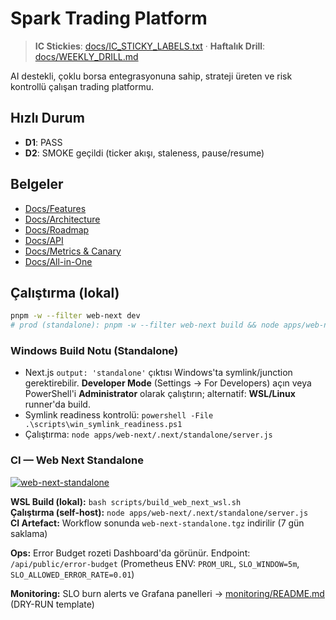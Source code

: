 # Spark Trading Platform

> **IC Stickies**: [docs/IC_STICKY_LABELS.txt](docs/IC_STICKY_LABELS.txt) · **Haftalık Drill**: [docs/WEEKLY_DRILL.md](docs/WEEKLY_DRILL.md)

AI destekli, çoklu borsa entegrasyonuna sahip, strateji üreten ve risk kontrollü çalışan trading platformu.

## Hızlı Durum
- **D1**: PASS
- **D2**: SMOKE geçildi (ticker akışı, staleness, pause/resume)

## Belgeler
- [Docs/Features](docs/FEATURES.md)
- [Docs/Architecture](docs/ARCHITECTURE.md)
- [Docs/Roadmap](docs/ROADMAP.md)
- [Docs/API](docs/API.md)
- [Docs/Metrics & Canary](docs/METRICS_CANARY.md)
- [Docs/All-in-One](docs/SPARK_ALL_IN_ONE.md)

## Çalıştırma (lokal)
```bash
pnpm -w --filter web-next dev
# prod (standalone): pnpm -w --filter web-next build && node apps/web-next/.next/standalone/server.js
```

### Windows Build Notu (Standalone)
- Next.js `output: 'standalone'` çıktısı Windows'ta symlink/junction gerektirebilir. **Developer Mode** (Settings → For Developers) açın veya PowerShell'i **Administrator** olarak çalıştırın; alternatif: **WSL/Linux** runner'da build.
- Symlink readiness kontrolü: `powershell -File .\scripts\win_symlink_readiness.ps1`
- Çalıştırma: `node apps/web-next/.next/standalone/server.js`

### CI — Web Next Standalone
[![web-next-standalone](https://github.com/mgymgy7878/CursorGPT_IDE/actions/workflows/web-next-standalone.yml/badge.svg)](https://github.com/mgymgy7878/CursorGPT_IDE/actions/workflows/web-next-standalone.yml)

**WSL Build (lokal):** `bash scripts/build_web_next_wsl.sh`  
**Çalıştırma (self-host):** `node apps/web-next/.next/standalone/server.js`  
**CI Artefact:** Workflow sonunda `web-next-standalone.tgz` indirilir (7 gün saklama)

**Ops:** Error Budget rozeti Dashboard'da görünür. Endpoint: `/api/public/error-budget` (Prometheus ENV: `PROM_URL`, `SLO_WINDOW=5m`, `SLO_ALLOWED_ERROR_RATE=0.01`)

**Monitoring:** SLO burn alerts ve Grafana panelleri → [monitoring/README.md](monitoring/README.md) (DRY-RUN template)